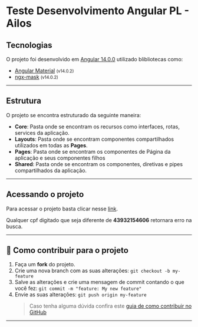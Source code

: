 # Teste Desenvolvimento Angular PL - Ailos

## Tecnologias

O projeto foi desenvolvido em [Angular 14.0.0](http://angular.io) utilizado blibliotecas como:

- [Angular Material](https://material.angular.io/) <small>(v14.0.2)</small>
- [ngx-mask](https://www.npmjs.com/package/ngx-mask) <small>(v14.0.2)</small>

---

## Estrutura

O projeto se encontra estruturado da seguinte maneira:

- **Core**: Pasta onde se encontram os recursos como interfaces, rotas, services da aplicação.
- **Layouts**: Pasta onde se encontram componentes compartilhados utilizados em todas as **Pages**.
- **Pages**: Pasta onde se encontram os componentes de Página da aplicação e seus componentes filhos
- **Shared**: Pasta onde se encontram os componentes, diretivas e pipes compartilhados da aplicação.

---

## Acessando o projeto

Para acessar o projeto basta clicar nesse [link](https://ailos-teste.netlify.app/app/cooperados).

Qualquer cpf digitado que seja diferente de **43932154606** retornara erro na busca.

---

## 💪 Como contribuir para o projeto

1. Faça um **fork** do projeto.
2. Crie uma nova branch com as suas alterações: `git checkout -b my-feature`
3. Salve as alterações e crie uma mensagem de commit contando o que você fez: `git commit -m "feature: My new feature"`
4. Envie as suas alterações: `git push origin my-feature`
   > Caso tenha alguma dúvida confira este [guia de como contribuir no GitHub](./CONTRIBUTING.md)

---
